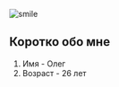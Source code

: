 ![smile](https://i.pinimg.com/originals/20/36/3f/20363f13bb590e99be5d37ffc9d3691e.png)
## Коротко обо мне
1. Имя - Олег
2. Возраст - 26 лет